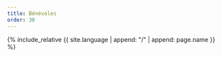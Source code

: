 ```yaml
---
title: Bénévoles
order: 30
---
```

{% include_relative {{ site.language | append: "/" | append: page.name }} %}
